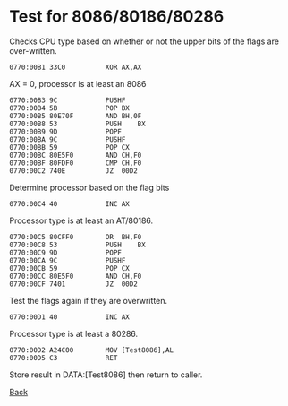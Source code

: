 # Test for 8086/80186/80286

Checks CPU type based on whether or not the upper bits of the flags are over-written.

```
0770:00B1 33C0          XOR	AX,AX
```

AX = 0, processor is at least an 8086

```
0770:00B3 9C            PUSHF
0770:00B4 5B            POP	BX
0770:00B5 80E70F        AND	BH,0F
0770:00B8 53            PUSH	BX
0770:00B9 9D            POPF
0770:00BA 9C            PUSHF
0770:00BB 59            POP	CX
0770:00BC 80E5F0        AND	CH,F0
0770:00BF 80FDF0        CMP	CH,F0
0770:00C2 740E          JZ	00D2
```

Determine processor based on the flag bits

```
0770:00C4 40            INC	AX
```

Processor type is at least an AT/80186.

```
0770:00C5 80CFF0        OR	BH,F0
0770:00C8 53            PUSH	BX
0770:00C9 9D            POPF
0770:00CA 9C            PUSHF
0770:00CB 59            POP	CX
0770:00CC 80E5F0        AND	CH,F0
0770:00CF 7401          JZ	00D2
```

Test the flags again if they are overwritten.


```
0770:00D1 40            INC	AX
```

Processor type is at least a 80286.

```
0770:00D2 A24C00        MOV	[Test8086],AL
0770:00D5 C3            RET
```

Store result in DATA:[Test8086] then return to caller.

[Back](README.md)